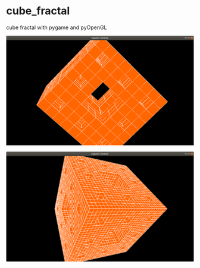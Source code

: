 # cube_fractal
cube fractal with pygame and pyOpenGL

![screen](screenshot_small.png)

![screen](screenshot_big.png)

